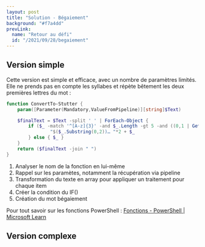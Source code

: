 ```yaml
---
layout: post
title: "Solution - Bégaiement"
background: "#f7a4dd"
prevLink:
  name: "Retour au défi"
  id: "/2021/09/28/begaiement"
---
```


## Version simple

Cette version est simple et efficace, avec un nombre de paramètres limités. Elle ne prends pas en compte les syllabes et répète bêtement les deux premières lettres du mot :

```powershell
function ConvertTo-Stutter {
    param([Parameter(Mandatory,ValueFromPipeline)][string]$Text)

    $finalText = $Text -split ' ' | ForEach-Object {
        if ($_ -match '^[A-z]{3}' -and $_.Length -gt 5 -and ((0,1 | Get-Random) -eq 1)) {
                "$($_.Substring(0,2))… "*2 + $_
        } else { $_ }
    }
    return ($finalText -join " ")
}
```

1. Analyser le nom de la fonction en lui-même
2. Rappel sur les paramètes, notamment la récupération via pipeline
3. Transformation du texte en array pour appliquer un traitement pour chaque item
4. Créer la condition du IF()
5. Création du mot bégaiement

Pour tout savoir sur les fonctions PowerShell :  [Fonctions - PowerShell \| Microsoft Learn](https://learn.microsoft.com/powershell/scripting/learn/ps101/09-functions)

## Version complexe

<!--

## Version "j'ai poussé un peu trop loin pour un simple défi"

```powershell
function Begaiement {
    param(
        [string]$Text,
        [int]$StutterFrequency,
        [string]$StutterCharacter,
        [int]$MinimalWordLength,
        [switch]$OutLoud
    )

    $finalText = @()

    # Définition des valeurs par défaut
    if (!$MinimalWordLength) { $MinimalWordLength = 5 }
    if (!$StutterFrequency)  { $StutterFrequency = 50 }
    if (!$StutterCharacter)  { $StutterCharacter = "…" }
    $vowels = 'a','e','i','o','u','y','h' # Je sais que le H n'est pas une voyelle !

    # Convertion du texte en tableau (séparation à chaque espace)
    $array = $Text -split ' '

    # Pour chaque mot...
    $array | ForEach-Object {

        $word = $PSItem

        # Condition d'entrée : le mot commence par au moins 3 lettres consécutives & mesure la taille minimale
        if ($word -match '^[A-z]{3}' -and $word.Length -gt $MinimalWordLength) { 

            # Provoque le bégayement selon le pourcentage défini
            $stutter = (Get-Random -Minimum 0 -Maximum 100) -le $StutterFrequency
            if ($stutter -eq $true) {

                $cutWord = $word[0]
                $isVowel = $null
                $i = 1
 
                do {
                    $letter = $word[$i]
                    if ($letter -in $vowels) { 
                        $cutWord += $letter 
                        $isVowel = $true
                    } else {
                        $isVowel = $false
                    }
                    $i++
                } until ($isVowel -eq $false)
                
                # Assemblage de la partie du mot à bégayer, du caractère de liaison et du mot entier
                $word = $cutWord + $StutterCharacter + $cutWord + $StutterCharacter + $word
            }
        }
        $finalText += $word
        Remove-Variable word
    }

    if ($OutLoud.IsPresent) {
        Add-Type -AssemblyName System.Speech
        $speak = New-Object System.Speech.Synthesis.SpeechSynthesizer
        $speak.Speak($finalText)
    }

    # Assemblage final du texte
    $finalText = $finalText -join " "

    return $finalText
}
```

-->